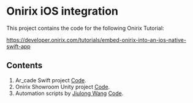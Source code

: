 # Onirix iOS integration

This project contains the code for the following Onirix Tutorial:

https://developer.onirix.com/tutorials/embed-onirix-into-an-ios-native-swift-app

## Contents 

1. Ar_cade Swift project [Code](https://github.com/onirix-com/onirix-examples/tree/master/onirix-ios-integration/ios-ar_cade).
2. Onirix Showroom Unity project [Code](https://github.com/onirix-com/onirix-examples/tree/master/onirix-ios-integration/onirix-showroom).
2. Automation scripts by [Jiulong Wang](https://github.com/jiulongw/swift-unity) [Code](https://github.com/onirix-com/onirix-examples/tree/master/onirix-ios-integration/automation-scripts).
